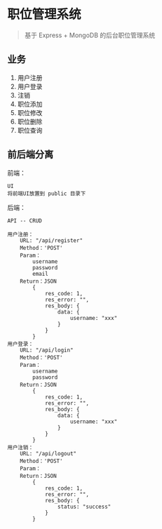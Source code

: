 # 职位管理系统

> 基于 Express + MongoDB 的后台职位管理系统

## 业务

1. 用户注册
2. 用户登录
3. 注销
4. 职位添加
5. 职位修改
6. 职位删除
7. 职位查询

## 前后端分离

前端：

	UI
	将前端UI放置到 public 目录下

后端：

	API -- CRUD

	用户注册：
		URL: "/api/register"
		Method：'POST'
		Param：
			username
			password
			email
		Return：JSON
			{
				res_code: 1,
				res_error: "",
				res_body: {
					data: {
						username: "xxx"
					}
				}
			}
	用户登录：
		URL: "/api/login"
		Method：'POST'
		Param：
			username
			password
		Return：JSON
			{
				res_code: 1,
				res_error: "",
				res_body: {
					data: {
						username: "xxx"
					}
				}
			}
	用户注销：
		URL: "/api/logout"
		Method：'POST'
		Param：
		Return：JSON
			{
				res_code: 1,
				res_error: "",
				res_body: {
					status: "success"
				}
			}
